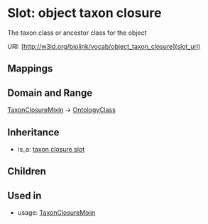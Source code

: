 # Slot: object taxon closure


The taxon class or ancestor class for the object

URI: [http://w3id.org/biolink/vocab/object_taxon_closure](slot_uri)
## Mappings

## Domain and Range

[TaxonClosureMixin](TaxonClosureMixin.md) -> [OntologyClass](OntologyClass.md)
## Inheritance

 *  is_a: [taxon closure slot](taxon_closure_slot.md)
## Children

## Used in

 *  usage: [TaxonClosureMixin](TaxonClosureMixin.md)
